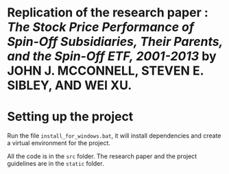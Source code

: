 # Replication of the research paper : *The Stock Price Performance of Spin-Off Subsidiaries, Their Parents, and the Spin-Off ETF, 2001-2013* by JOHN J. MCCONNELL, STEVEN E. SIBLEY, AND WEI XU.
# Setting up the project
Run the file `install_for_windows.bat`, it will install dependencies and create a virtual environment for the project.

All the code is in the `src` folder.
The research paper and the project guidelines are in the `static` folder.